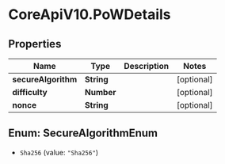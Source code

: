# CoreApiV10.PoWDetails

## Properties
Name | Type | Description | Notes
------------ | ------------- | ------------- | -------------
**secureAlgorithm** | **String** |  | [optional] 
**difficulty** | **Number** |  | [optional] 
**nonce** | **String** |  | [optional] 


<a name="SecureAlgorithmEnum"></a>
## Enum: SecureAlgorithmEnum


* `Sha256` (value: `"Sha256"`)




